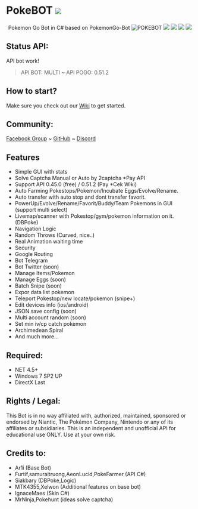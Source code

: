 # PokeBOT <img src="https://img.shields.io/github/release/akbaryahya/PokeBot.svg"/>

<p align="center">
  Pokemon Go Bot in C# based on PokemonGo-Bot
  <img src="https://i.imgur.com/lLdRQOd.png" alt="POKEBOT"/>
  <img src="https://img.shields.io/github/downloads/akbaryahya/PokeBot/total.svg"/> <a href="https://github.com/akbaryahya/PokeBot/releases/latest"><img src="https://img.shields.io/github/downloads/akbaryahya/PokeBot/latest/total.svg"/></a> <img src="https://img.shields.io/github/issues/akbaryahya/PokeBot.svg"/> <img src="https://img.shields.io/github/issues-closed-raw/akbaryahya/PokeBot.svg"/>
</p>

Status API:
-------------
API bot work!
> API BOT: MULTI ~ API POGO: 0.51.2

How to start?
-------------------
Make sure you check out our [Wiki](https://github.com/akbaryahya/PokeBOT/wiki) to get started.

Community:
-------------------
[Facebook Group](https://www.facebook.com/groups/PokemonGoPC/) ~ [GitHub](https://github.com/akbaryahya/PokeBot/issues) ~ [Discord](https://discord.gg/WshddzK)

Features
-------------
 - Simple GUI with stats
 - Solve Captcha Manual or Auto by 2captcha *Pay API
 - Support API 0.45.0 (free) / 0.51.2 (Pay *Cek Wiki)
 - Auto Farming Pokestops/Pokemon/Incubate Eggs/Evolve/Rename.
 - Auto transfer with auto stop and dont transfer favorit. 
 - PowerUp/Evolve/Rename/Favorit/Buddy/Team Pokemons in GUI (support multi select)
 - Livemap/scanner with Pokestop/gym/pokemon information on it. (DBPoke)
 - Navigation Logic
 - Random Throws (Curved, nice..)
 - Real Animation waiting time
 - Security
 - Google Routing
 - Bot Telegram
 - Bot Twitter (soon)
 - Manage Items/Pokemon
 - Manage Eggs (soon)
 - Batch Snipe (soon)
 - Expor data list pokemon
 - Teleport Pokestop/new locate/pokemon (snipe+)
 - Edit devices info (ios/android)
 - JSON save config (soon)
 - Multi account random (soon)
 - Set min iv/cp catch pokemon
 - Archimedean Spiral
 - And much more...

Required:
-------------------
 - NET 4.5+
 - Windows 7 SP2 UP
 - DirectX Last
 
Rights / Legal:
-------------------
This Bot is in no way affiliated with, authorized, maintained, sponsored or endorsed by Niantic, The Pokémon Company, Nintendo or any of its affiliates or subsidiaries. This is an independent and unofficial API for educational use ONLY. Use at your own risk.

Credits to:
-------------------
 - Ar1i (Base Bot)
 - Furtif,samuraitruong,AeonLucid,PokeFarmer (API C#)
 - Siakbary (DBPoke,Logic)
 - MTK4355,Xelwon (Additional features on base bot)
 - IgnaceMaes (Skin C#)
 - MrNinja,Pokehunt (ideas solve captcha)
